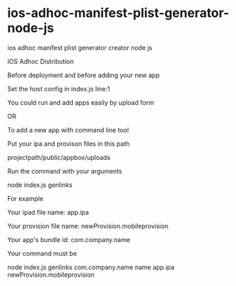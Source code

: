 # ios-adhoc-manifest-plist-generator-node-js
ios adhoc manifest plist generator creator node js

IOS Adhoc Distribution

Before deployment and before adding your new app

 Set the host config in index.js line:1


You could run and add apps easily by upload form


OR


To add a new app with command line tool


Put your ipa and provison files in this path


 projectpath/public/appbox/uploads
 
Run the command with your arguments


 node index.js genlinks <BundleId> <AppName> <IpaFile> <ProvisionFile>

For example 


Your ipad file name: app.ipa


Your provision file name: newProvision.mobileprovision


Your app's bundle id: com.company.name



Your command must be


 node index.js genlinks com.company.name name app.ipa newProvision.mobileprovision
